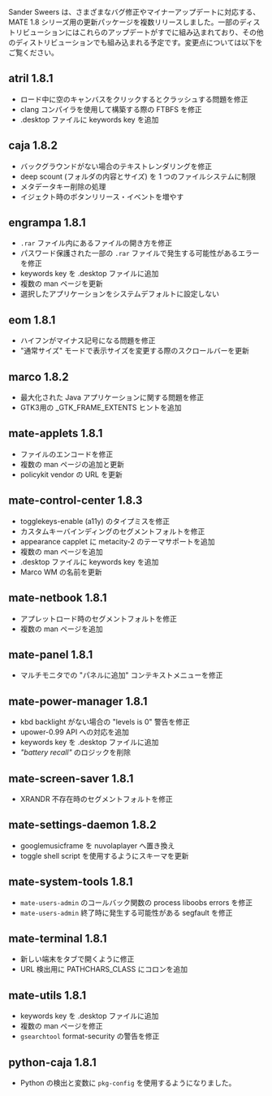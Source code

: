 <!--
.. link:
.. description:
.. tags: Releases
.. date: 2014-09-29 21:39:36
.. title: MATE 1.8 アップデート
.. slug: 2014-09-29-mate-1-8-updated
.. author: Martin Wimpress
-->

Sander Sweers は、さまざまなバグ修正やマイナーアップデートに対応する、MATE 1.8 シリーズ用の更新パッケージを複数リリースしました。一部のディストリビューションにはこれらのアップデートがすでに組み込まれており、その他のディストリビューションでも組み込まれる予定です。変更点については以下をご覧ください。

## atril 1.8.1

  * ロード中に空のキャンバスをクリックするとクラッシュする問題を修正
  * clang コンパイラを使用して構築する際の FTBFS を修正
  * .desktop ファイルに keywords key を追加

## caja 1.8.2

  * バックグラウンドがない場合のテキストレンダリングを修正
  * deep scount (フォルダの内容とサイズ) を 1 つのファイルシステムに制限
  * メタデータキー削除の処理
  * イジェクト時のボタンリリース・イベントを増やす

## engrampa 1.8.1

  * `.rar` ファイル内にあるファイルの開き方を修正
  * パスワード保護された一部の `.rar` ファイルで発生する可能性があるエラーを修正
  * keywords key を .desktop ファイルに追加
  * 複数の man ページを更新
  * 選択したアプリケーションをシステムデフォルトに設定しない

## eom 1.8.1

  * ハイフンがマイナス記号になる問題を修正
  * "通常サイズ" モードで表示サイズを変更する際のスクロールバーを更新

## marco 1.8.2

  * 最大化された Java アプリケーションに関する問題を修正
  * GTK3用の _GTK_FRAME_EXTENTS ヒントを追加

## mate-applets 1.8.1

  * ファイルのエンコードを修正
  * 複数の man ページの追加と更新
  * policykit vendor の URL を更新

## mate-control-center 1.8.3

  * togglekeys-enable (a11y) のタイプミスを修正
  * カスタムキーバインディングのセグメントフォルトを修正
  * appearance capplet に metacity-2 のテーマサポートを追加
  * 複数の man ページを追加
  * .desktop ファイルに keywords key を追加
  * Marco WM の名前を更新

## mate-netbook 1.8.1

  * アプレットロード時のセグメントフォルトを修正
  * 複数の man ページを追加

## mate-panel 1.8.1

  * マルチモニタでの "パネルに追加" コンテキストメニューを修正

## mate-power-manager 1.8.1

  * kbd backlight がない場合の "levels is 0" 警告を修正
  * upower-0.99 API への対応を追加
  * keywords key を .desktop ファイルに追加
  * *"battery recall"* のロジックを削除

## mate-screen-saver 1.8.1

  * XRANDR 不存在時のセグメントフォルトを修正

## mate-settings-daemon 1.8.2

  * googlemusicframe を nuvolaplayer へ置き換え
  * toggle shell script を使用するようにスキーマを更新

## mate-system-tools 1.8.1

  * `mate-users-admin` のコールバック関数の process liboobs errors を修正
  * `mate-users-admin` 終了時に発生する可能性がある segfault を修正

## mate-terminal 1.8.1

  * 新しい端末をタブで開くように修正
  * URL 検出用に PATHCHARS_CLASS にコロンを追加

## mate-utils 1.8.1

  * keywords key を .desktop ファイルに追加
  * 複数の man ページを修正
  * `gsearchtool` format-security の警告を修正

## python-caja 1.8.1

  * Python の検出と変数に `pkg-config` を使用するようになりました。

